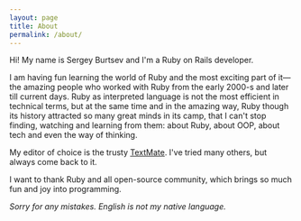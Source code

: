 ```yaml
---
layout: page
title: About
permalink: /about/
---
```


Hi! My name is Sergey Burtsev and I'm a Ruby on Rails developer.

I am having fun learning the world of Ruby and the most exciting part of it—the amazing people who worked with Ruby from the early 2000-s and later till current days. Ruby as interpreted language is not the most efficient in technical terms, but at the same time and in the amazing way, Ruby though its history attracted so many great minds in its camp, that I can't stop finding, watching and learning from them: about Ruby, about OOP, about tech and even the way of thinking.   

My editor of choice is the trusty [TextMate](https://macromates.com). I've tried many others, but always come back to it.

I want to thank Ruby and all open-source community, which brings so much fun and joy into programming.

*Sorry for any mistakes. English is not my native language.*